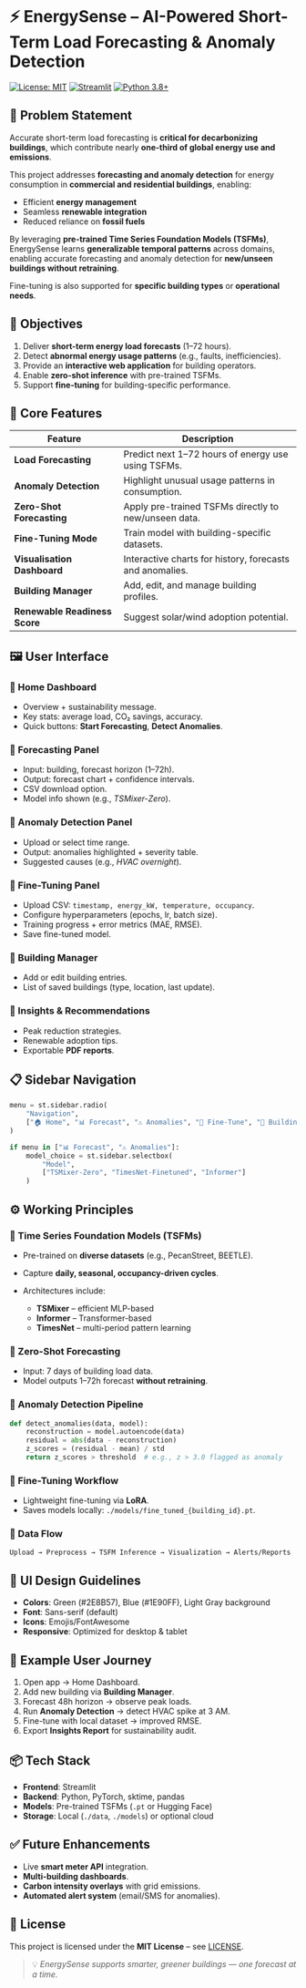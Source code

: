 # ⚡ EnergySense – AI-Powered Short-Term Load Forecasting & Anomaly Detection

[![License: MIT](https://img.shields.io/badge/License-MIT-blue.svg)](https://opensource.org/licenses/MIT)
[![Streamlit](https://img.shields.io/badge/Streamlit-App-FF4B4B?logo=streamlit&logoColor=white)](https://streamlit.io)
[![Python 3.8+](https://img.shields.io/badge/Python-3.8%2B-blue)](https://www.python.org)

## 📌 Problem Statement

Accurate short-term load forecasting is **critical for decarbonizing buildings**, which contribute nearly **one-third of global energy use and emissions**.  

This project addresses **forecasting and anomaly detection** for energy consumption in **commercial and residential buildings**, enabling:  
- Efficient **energy management**  
- Seamless **renewable integration**  
- Reduced reliance on **fossil fuels**  

By leveraging **pre-trained Time Series Foundation Models (TSFMs)**, EnergySense learns **generalizable temporal patterns** across domains, enabling accurate forecasting and anomaly detection for **new/unseen buildings without retraining**.  

Fine-tuning is also supported for **specific building types** or **operational needs**.

## 🎯 Objectives

1. Deliver **short-term energy load forecasts** (1–72 hours).  
2. Detect **abnormal energy usage patterns** (e.g., faults, inefficiencies).  
3. Provide an **interactive web application** for building operators.  
4. Enable **zero-shot inference** with pre-trained TSFMs.  
5. Support **fine-tuning** for building-specific performance.  

## 🧩 Core Features

| Feature | Description |
|---------|-------------|
| **Load Forecasting** | Predict next 1–72 hours of energy use using TSFMs. |
| **Anomaly Detection** | Highlight unusual usage patterns in consumption. |
| **Zero-Shot Forecasting** | Apply pre-trained TSFMs directly to new/unseen data. |
| **Fine-Tuning Mode** | Train model with building-specific datasets. |
| **Visualisation Dashboard** | Interactive charts for history, forecasts and anomalies. |
| **Building Manager** | Add, edit, and manage building profiles. |
| **Renewable Readiness Score** | Suggest solar/wind adoption potential. |

## 🖼️ User Interface

### 🔹 Home Dashboard
- Overview + sustainability message.  
- Key stats: average load, CO₂ savings, accuracy.  
- Quick buttons: **Start Forecasting**, **Detect Anomalies**.  

### 🔹 Forecasting Panel
- Input: building, forecast horizon (1–72h).  
- Output: forecast chart + confidence intervals.  
- CSV download option.  
- Model info shown (e.g., *TSMixer-Zero*).  

### 🔹 Anomaly Detection Panel
- Upload or select time range.  
- Output: anomalies highlighted + severity table.  
- Suggested causes (e.g., *HVAC overnight*).  

### 🔹 Fine-Tuning Panel
- Upload CSV: `timestamp, energy_kW, temperature, occupancy`.  
- Configure hyperparameters (epochs, lr, batch size).  
- Training progress + error metrics (MAE, RMSE).  
- Save fine-tuned model.  

### 🔹 Building Manager
- Add or edit building entries.  
- List of saved buildings (type, location, last update).  

### 🔹 Insights & Recommendations
- Peak reduction strategies.  
- Renewable adoption tips.  
- Exportable **PDF reports**.  

## 📋 Sidebar Navigation

```python
menu = st.sidebar.radio(
    "Navigation",
    ["🏠 Home", "📊 Forecast", "⚠️ Anomalies", "🔧 Fine-Tune", "🏢 Buildings", "💡 Insights"]
)

if menu in ["📊 Forecast", "⚠️ Anomalies"]:
    model_choice = st.sidebar.selectbox(
        "Model",
        ["TSMixer-Zero", "TimesNet-Finetuned", "Informer"]
    )
````

## ⚙️ Working Principles

### 🔹 Time Series Foundation Models (TSFMs)

* Pre-trained on **diverse datasets** (e.g., PecanStreet, BEETLE).
* Capture **daily, seasonal, occupancy-driven cycles**.
* Architectures include:

  * **TSMixer** – efficient MLP-based
  * **Informer** – Transformer-based
  * **TimesNet** – multi-period pattern learning

### 🔹 Zero-Shot Forecasting

* Input: 7 days of building load data.
* Model outputs 1–72h forecast **without retraining**.

### 🔹 Anomaly Detection Pipeline

```python
def detect_anomalies(data, model):
    reconstruction = model.autoencode(data)
    residual = abs(data - reconstruction)
    z_scores = (residual - mean) / std
    return z_scores > threshold  # e.g., z > 3.0 flagged as anomaly
```

### 🔹 Fine-Tuning Workflow

* Lightweight fine-tuning via **LoRA**.
* Saves models locally: `./models/fine_tuned_{building_id}.pt`.

### 🔹 Data Flow

```
Upload → Preprocess → TSFM Inference → Visualization → Alerts/Reports
```

## 🎨 UI Design Guidelines

* **Colors**: Green (#2E8B57), Blue (#1E90FF), Light Gray background
* **Font**: Sans-serif (default)
* **Icons**: Emojis/FontAwesome
* **Responsive**: Optimized for desktop & tablet

## 🚀 Example User Journey

1. Open app → Home Dashboard.
2. Add new building via **Building Manager**.
3. Forecast 48h horizon → observe peak loads.
4. Run **Anomaly Detection** → detect HVAC spike at 3 AM.
5. Fine-tune with local dataset → improved RMSE.
6. Export **Insights Report** for sustainability audit.

## 📦 Tech Stack

* **Frontend**: Streamlit
* **Backend**: Python, PyTorch, sktime, pandas
* **Models**: Pre-trained TSFMs (`.pt` or Hugging Face)
* **Storage**: Local (`./data`, `./models`) or optional cloud

## ✅ Future Enhancements

* Live **smart meter API** integration.
* **Multi-building dashboards**.
* **Carbon intensity overlays** with grid emissions.
* **Automated alert system** (email/SMS for anomalies).

## 📄 License

This project is licensed under the **MIT License** – see [LICENSE](LICENSE).

> 💡 *EnergySense supports smarter, greener buildings — one forecast at a time.*
